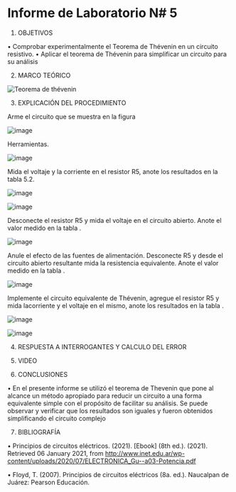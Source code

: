 
# Informe de Laboratorio N# 5


1. OBJETIVOS

•	Comprobar experimentalmente el Teorema de Thévenin en un circuito resistivo.
•	Aplicar el teorema de Thévenin para simplificar un circuito para su análisis

2. MARCO TEÓRICO 

![Teorema de thévenin](https://user-images.githubusercontent.com/93899720/148549963-50f72903-9db5-4d5d-aac8-dee381f10c27.jpg)


3. EXPLICACIÓN DEL PROCEDIMIENTO

Arme el circuito que se muestra en la figura

![image](https://user-images.githubusercontent.com/93899720/148550408-b403b0a9-cf80-4cda-9af3-9eb5cfe5d7a7.png)

Herramientas.

![image](https://user-images.githubusercontent.com/93899720/148550528-ed89daf4-d198-4ff7-aeb2-3d83c65a3067.png)

Mida el voltaje y la corriente en el resistor R5, anote los resultados en la tabla 5.2.

![image](https://user-images.githubusercontent.com/93899720/148550804-434616fd-1b15-4ad2-8e67-6b9f49bd533c.png)

![image](https://user-images.githubusercontent.com/93899720/148550877-4f62fc96-0ccb-4bd2-990e-d1d82da0a4a1.png)

Desconecte el resistor R5 y mida el voltaje en el circuito abierto. Anote el valor medido en la tabla .

![image](https://user-images.githubusercontent.com/93899720/148550910-13df15b4-70ee-4991-a7e0-b2a4f6664999.png)

Anule el efecto de las fuentes de alimentación. Desconecte R5 y desde el circuito abierto resultante mida la resistencia equivalente. Anote el valor medido en la tabla .

![image](https://user-images.githubusercontent.com/93899720/148550990-073ae300-70f6-4e41-aebc-a3a651bddf22.png)

Implemente el circuito equivalente de Thévenin, agregue el resistor R5 y mida lacorriente y el voltaje en el mismo, anote los resultados en la tabla .

![image](https://user-images.githubusercontent.com/93899720/148551142-08378c71-c812-4c01-8230-5ff064586c69.png)

![image](https://user-images.githubusercontent.com/93899720/148551160-ff382a51-2c42-4e7c-b8eb-cc1e00a93c8d.png)


4. RESPUESTA A INTERROGANTES Y CALCULO DEL ERROR


5. VIDEO



6. CONCLUSIONES

•	En el presente informe se utilizó el teorema de Thevenin que pone al  alcance un método apropiado para reducir un circuito a una forma equivalente simple con el propósito de facilitar su análisis. Se puede observar y verificar que los resultados son iguales y fueron obtenidos simplificando el circuito complejo 

7. BIBLIOGRAFÍA

•	Principios de circuitos eléctricos. (2021). [Ebook] (8th ed.). (2021). Retrieved 06 January 2021, from http://www.inet.edu.ar/wp-content/uploads/2020/07/ELECTRONICA_Gu--a03-Potencia.pdf


•	Floyd, T. (2007). Principios de circuitos eléctricos (8a. ed.). Naucalpan de Juárez: Pearson Educación.

